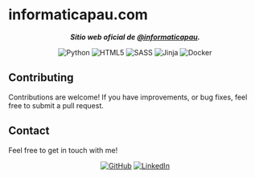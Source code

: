 # informaticapau.com

<div align="center">
  
***Sitio web oficial de [@informaticapau](<https://github.com/informaticapau>).***

![Python](https://img.shields.io/badge/Python-black?logo=python&logoColor=white&labelColor=grey&color=%233776AB)
![HTML5](https://img.shields.io/badge/HTML5-black?logo=html5&logoColor=white&labelColor=grey&color=%23E34F26)
![SASS](https://img.shields.io/badge/SASS-black?logo=sass&logoColor=white&labelColor=grey&color=%23CC6699)
![Jinja](https://img.shields.io/badge/Jinja-black?logo=jinja&logoColor=white&labelColor=grey&color=%23B41717)
![Docker](https://img.shields.io/badge/Docker-black?logo=docker&logoColor=white&labelColor=grey&color=%232496ED)

</div>

## Contributing

Contributions are welcome! If you have improvements, or bug fixes, feel free to submit a pull request.

## Contact

Feel free to get in touch with me!

<div align="center">

[![GitHub](https://img.shields.io/badge/GitHub-%23181717?style=for-the-badge&logo=github&logoColor=%23181717&color=white)](<https://github.com/danielfeitopin>)
[![LinkedIn](https://img.shields.io/badge/LinkedIn-white?style=for-the-badge&logo=linkedin&logoColor=white&color=%230A66C2)](<https://www.linkedin.com/in/danielfeitopin/>)

</div>
